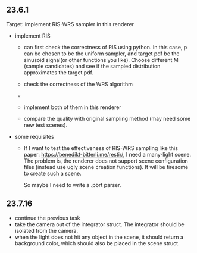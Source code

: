 ## 23.6.1

Target: implement RIS-WRS sampler in this renderer

- implement RIS
  - can first check the correctness of RIS using python.  In this case, p can be chosen to be the uniform sampler, and target pdf be the sinusoid signal(or other functions you like). Choose different M (sample candidates) and see if the sampled distribution approximates the target pdf.

  - check the correctness of the WRS algorithm 
  - 
  - implement both of them in this renderer

  - compare the quality with original sampling method (may need some new test scenes). 


- some requisites
  - If I want to test the effectiveness of RIS-WRS sampling like this paper: https://benedikt-bitterli.me/restir/, I need a many-light scene.  The problem is, the renderer does not support scene configuration files (instead use ugly scene creation functions). It will be tiresome to create such a scene. 
  
    So maybe I need to write a .pbrt parser.


## 23.7.16

- continue the previous task
- take the camera out of the integrator struct. The integrator should be isolated from the camera.
- when the light does not hit any object in the scene, it should return a background color, which should also be placed in the scene struct.